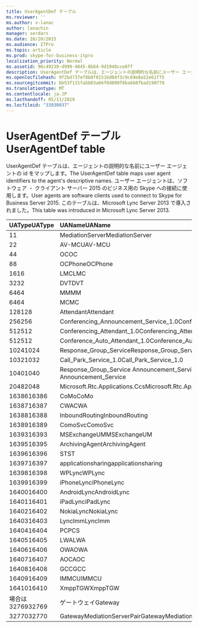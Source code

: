 ```yaml
---
title: UserAgentDef テーブル
ms.reviewer: ''
ms.author: v-lanac
author: lanachin
manager: serdars
ms.date: 10/20/2015
ms.audience: ITPro
ms.topic: article
ms.prod: skype-for-business-itpro
localization_priority: Normal
ms.assetid: 96c49239-d999-4045-8b64-9d1940cce8ff
description: UserAgentDef テーブルは、エージェントの説明的な名前にユーザー エージェントの id をマップします。 ユーザー エージェントは、ソフトウェア ・ クライアント サーバー 2015 のビジネス用の Skype への接続に使用します。 このテーブルは、Microsoft Lync Server 2013 で導入されました。
ms.openlocfilehash: 9f2bd737ef8b0f0151bd04f3c9c69e8a52e61f75
ms.sourcegitcommit: bb53f131fabb03a66f0d000f8ba668fbad190778
ms.translationtype: MT
ms.contentlocale: ja-JP
ms.lasthandoff: 05/11/2019
ms.locfileid: "33930037"
---
```

# <a name="useragentdef-table"></a><span data-ttu-id="94dca-105">UserAgentDef テーブル</span><span class="sxs-lookup"><span data-stu-id="94dca-105">UserAgentDef table</span></span>
 
<span data-ttu-id="94dca-106">UserAgentDef テーブルは、エージェントの説明的な名前にユーザー エージェントの id をマップします。</span><span class="sxs-lookup"><span data-stu-id="94dca-106">The UserAgentDef table maps user agent identifiers to the agent's descriptive names.</span></span> <span data-ttu-id="94dca-107">ユーザー エージェントは、ソフトウェア ・ クライアント サーバー 2015 のビジネス用の Skype への接続に使用します。</span><span class="sxs-lookup"><span data-stu-id="94dca-107">User agents are software clients used to connect to Skype for Business Server 2015.</span></span> <span data-ttu-id="94dca-108">このテーブルは、Microsoft Lync Server 2013 で導入されました。</span><span class="sxs-lookup"><span data-stu-id="94dca-108">This table was introduced in Microsoft Lync Server 2013.</span></span>
  
|<span data-ttu-id="94dca-109">**UAType**</span><span class="sxs-lookup"><span data-stu-id="94dca-109">**UAType**</span></span>|<span data-ttu-id="94dca-110">**UAName**</span><span class="sxs-lookup"><span data-stu-id="94dca-110">**UAName**</span></span>|<span data-ttu-id="94dca-111">**UACategory**</span><span class="sxs-lookup"><span data-stu-id="94dca-111">**UACategory**</span></span>|
|:-----|:-----|:-----|
|<span data-ttu-id="94dca-112">1</span><span class="sxs-lookup"><span data-stu-id="94dca-112">1</span></span>  <br/> |<span data-ttu-id="94dca-113">MediationServer</span><span class="sxs-lookup"><span data-stu-id="94dca-113">MediationServer</span></span>  <br/> |<span data-ttu-id="94dca-114">MediationServer</span><span class="sxs-lookup"><span data-stu-id="94dca-114">MediationServer</span></span>  <br/> |
|<span data-ttu-id="94dca-115">2</span><span class="sxs-lookup"><span data-stu-id="94dca-115">2</span></span>  <br/> |<span data-ttu-id="94dca-116">AV-MCU</span><span class="sxs-lookup"><span data-stu-id="94dca-116">AV-MCU</span></span>  <br/> |<span data-ttu-id="94dca-117">AV-MCU</span><span class="sxs-lookup"><span data-stu-id="94dca-117">AV-MCU</span></span>  <br/> |
|<span data-ttu-id="94dca-118">4</span><span class="sxs-lookup"><span data-stu-id="94dca-118">4</span></span>  <br/> |<span data-ttu-id="94dca-119">OC</span><span class="sxs-lookup"><span data-stu-id="94dca-119">OC</span></span>  <br/> |<span data-ttu-id="94dca-120">OC</span><span class="sxs-lookup"><span data-stu-id="94dca-120">OC</span></span>  <br/> |
|<span data-ttu-id="94dca-121">8</span><span class="sxs-lookup"><span data-stu-id="94dca-121">8</span></span>  <br/> |<span data-ttu-id="94dca-122">OCPhone</span><span class="sxs-lookup"><span data-stu-id="94dca-122">OCPhone</span></span>  <br/> |<span data-ttu-id="94dca-123">OCPhone</span><span class="sxs-lookup"><span data-stu-id="94dca-123">OCPhone</span></span>  <br/> |
|<span data-ttu-id="94dca-124">16</span><span class="sxs-lookup"><span data-stu-id="94dca-124">16</span></span>  <br/> |<span data-ttu-id="94dca-125">LMC</span><span class="sxs-lookup"><span data-stu-id="94dca-125">LMC</span></span>  <br/> |<span data-ttu-id="94dca-126">LMC</span><span class="sxs-lookup"><span data-stu-id="94dca-126">LMC</span></span>  <br/> |
|<span data-ttu-id="94dca-127">32</span><span class="sxs-lookup"><span data-stu-id="94dca-127">32</span></span>  <br/> |<span data-ttu-id="94dca-128">DVT</span><span class="sxs-lookup"><span data-stu-id="94dca-128">DVT</span></span>  <br/> |<span data-ttu-id="94dca-129">DVT</span><span class="sxs-lookup"><span data-stu-id="94dca-129">DVT</span></span>  <br/> |
|<span data-ttu-id="94dca-130">64</span><span class="sxs-lookup"><span data-stu-id="94dca-130">64</span></span>  <br/> |<span data-ttu-id="94dca-131">MM</span><span class="sxs-lookup"><span data-stu-id="94dca-131">MM</span></span>  <br/> |<span data-ttu-id="94dca-132">MM</span><span class="sxs-lookup"><span data-stu-id="94dca-132">MM</span></span>  <br/> |
|<span data-ttu-id="94dca-133">64</span><span class="sxs-lookup"><span data-stu-id="94dca-133">64</span></span>  <br/> |<span data-ttu-id="94dca-134">MC</span><span class="sxs-lookup"><span data-stu-id="94dca-134">MC</span></span>  <br/> |<span data-ttu-id="94dca-135">MM</span><span class="sxs-lookup"><span data-stu-id="94dca-135">MM</span></span>  <br/> |
|<span data-ttu-id="94dca-136">128</span><span class="sxs-lookup"><span data-stu-id="94dca-136">128</span></span>  <br/> |<span data-ttu-id="94dca-137">Attendant</span><span class="sxs-lookup"><span data-stu-id="94dca-137">Attendant</span></span>  <br/> |<span data-ttu-id="94dca-138">Attendant</span><span class="sxs-lookup"><span data-stu-id="94dca-138">Attendant</span></span>  <br/> |
|<span data-ttu-id="94dca-139">256</span><span class="sxs-lookup"><span data-stu-id="94dca-139">256</span></span>  <br/> |<span data-ttu-id="94dca-140">Conferencing_Announcement_Service_1.0</span><span class="sxs-lookup"><span data-stu-id="94dca-140">Conferencing_Announcement_Service_1.0</span></span>  <br/> |<span data-ttu-id="94dca-141">CA</span><span class="sxs-lookup"><span data-stu-id="94dca-141">CAS</span></span>  <br/> |
|<span data-ttu-id="94dca-142">512</span><span class="sxs-lookup"><span data-stu-id="94dca-142">512</span></span>  <br/> |<span data-ttu-id="94dca-143">Conferencing_Attendant_1.0</span><span class="sxs-lookup"><span data-stu-id="94dca-143">Conferencing_Attendant_1.0</span></span>  <br/> |<span data-ttu-id="94dca-144">CAA</span><span class="sxs-lookup"><span data-stu-id="94dca-144">CAA</span></span>  <br/> |
|<span data-ttu-id="94dca-145">512</span><span class="sxs-lookup"><span data-stu-id="94dca-145">512</span></span>  <br/> |<span data-ttu-id="94dca-146">Conference_Auto_Attendant_1.0</span><span class="sxs-lookup"><span data-stu-id="94dca-146">Conference_Auto_Attendant_1.0</span></span>  <br/> |<span data-ttu-id="94dca-147">CAA</span><span class="sxs-lookup"><span data-stu-id="94dca-147">CAA</span></span>  <br/> |
|<span data-ttu-id="94dca-148">1024</span><span class="sxs-lookup"><span data-stu-id="94dca-148">1024</span></span>  <br/> |<span data-ttu-id="94dca-149">Response_Group_Service</span><span class="sxs-lookup"><span data-stu-id="94dca-149">Response_Group_Service</span></span>  <br/> |<span data-ttu-id="94dca-150">RG</span><span class="sxs-lookup"><span data-stu-id="94dca-150">RGS</span></span>  <br/> |
|<span data-ttu-id="94dca-151">1032</span><span class="sxs-lookup"><span data-stu-id="94dca-151">1032</span></span>  <br/> |<span data-ttu-id="94dca-152">Call_Park_Service_1.0</span><span class="sxs-lookup"><span data-stu-id="94dca-152">Call_Park_Service_1.0</span></span>  <br/> |<span data-ttu-id="94dca-153">CPS</span><span class="sxs-lookup"><span data-stu-id="94dca-153">CPS</span></span>  <br/> |
|<span data-ttu-id="94dca-154">1040</span><span class="sxs-lookup"><span data-stu-id="94dca-154">1040</span></span>  <br/> |<span data-ttu-id="94dca-155">Response_Group_Service Announcement_Service</span><span class="sxs-lookup"><span data-stu-id="94dca-155">Response_Group_Service Announcement_Service</span></span>  <br/> |<span data-ttu-id="94dca-156">として</span><span class="sxs-lookup"><span data-stu-id="94dca-156">AS</span></span>  <br/> |
|<span data-ttu-id="94dca-157">2048</span><span class="sxs-lookup"><span data-stu-id="94dca-157">2048</span></span>  <br/> |<span data-ttu-id="94dca-158">Microsoft.Rtc.Applications.Ccs</span><span class="sxs-lookup"><span data-stu-id="94dca-158">Microsoft.Rtc.Applications.Ccs</span></span>  <br/> |<span data-ttu-id="94dca-159">CCS</span><span class="sxs-lookup"><span data-stu-id="94dca-159">CCS</span></span>  <br/> |
|<span data-ttu-id="94dca-160">16386</span><span class="sxs-lookup"><span data-stu-id="94dca-160">16386</span></span>  <br/> |<span data-ttu-id="94dca-161">CoMo</span><span class="sxs-lookup"><span data-stu-id="94dca-161">CoMo</span></span>  <br/> |<span data-ttu-id="94dca-162">CoMo</span><span class="sxs-lookup"><span data-stu-id="94dca-162">CoMo</span></span>  <br/> |
|<span data-ttu-id="94dca-163">16387</span><span class="sxs-lookup"><span data-stu-id="94dca-163">16387</span></span>  <br/> |<span data-ttu-id="94dca-164">CWA</span><span class="sxs-lookup"><span data-stu-id="94dca-164">CWA</span></span>  <br/> |<span data-ttu-id="94dca-165">CWA</span><span class="sxs-lookup"><span data-stu-id="94dca-165">CWA</span></span>  <br/> |
|<span data-ttu-id="94dca-166">16388</span><span class="sxs-lookup"><span data-stu-id="94dca-166">16388</span></span>  <br/> |<span data-ttu-id="94dca-167">InboundRouting</span><span class="sxs-lookup"><span data-stu-id="94dca-167">InboundRouting</span></span>  <br/> |<span data-ttu-id="94dca-168">InboundRouting</span><span class="sxs-lookup"><span data-stu-id="94dca-168">InboundRouting</span></span>  <br/> |
|<span data-ttu-id="94dca-169">16389</span><span class="sxs-lookup"><span data-stu-id="94dca-169">16389</span></span>  <br/> |<span data-ttu-id="94dca-170">ComoSvc</span><span class="sxs-lookup"><span data-stu-id="94dca-170">ComoSvc</span></span>  <br/> |<span data-ttu-id="94dca-171">ComoSvc</span><span class="sxs-lookup"><span data-stu-id="94dca-171">ComoSvc</span></span>  <br/> |
|<span data-ttu-id="94dca-172">16393</span><span class="sxs-lookup"><span data-stu-id="94dca-172">16393</span></span>  <br/> |<span data-ttu-id="94dca-173">MSExchangeUM</span><span class="sxs-lookup"><span data-stu-id="94dca-173">MSExchangeUM</span></span>  <br/> |<span data-ttu-id="94dca-174">ExUM</span><span class="sxs-lookup"><span data-stu-id="94dca-174">ExUM</span></span>  <br/> |
|<span data-ttu-id="94dca-175">16395</span><span class="sxs-lookup"><span data-stu-id="94dca-175">16395</span></span>  <br/> |<span data-ttu-id="94dca-176">ArchivingAgent</span><span class="sxs-lookup"><span data-stu-id="94dca-176">ArchivingAgent</span></span>  <br/> |<span data-ttu-id="94dca-177">ARCHAGENT</span><span class="sxs-lookup"><span data-stu-id="94dca-177">ARCHAGENT</span></span>  <br/> |
|<span data-ttu-id="94dca-178">16396</span><span class="sxs-lookup"><span data-stu-id="94dca-178">16396</span></span>  <br/> |<span data-ttu-id="94dca-179">ST</span><span class="sxs-lookup"><span data-stu-id="94dca-179">ST</span></span>  <br/> |<span data-ttu-id="94dca-180">ST</span><span class="sxs-lookup"><span data-stu-id="94dca-180">ST</span></span>  <br/> |
|<span data-ttu-id="94dca-181">16397</span><span class="sxs-lookup"><span data-stu-id="94dca-181">16397</span></span>  <br/> |<span data-ttu-id="94dca-182">applicationsharing</span><span class="sxs-lookup"><span data-stu-id="94dca-182">applicationsharing</span></span>  <br/> |<span data-ttu-id="94dca-183">ASMCU</span><span class="sxs-lookup"><span data-stu-id="94dca-183">ASMCU</span></span>  <br/> |
|<span data-ttu-id="94dca-184">16398</span><span class="sxs-lookup"><span data-stu-id="94dca-184">16398</span></span>  <br/> |<span data-ttu-id="94dca-185">WPLync</span><span class="sxs-lookup"><span data-stu-id="94dca-185">WPLync</span></span>  <br/> |<span data-ttu-id="94dca-186">WPLync</span><span class="sxs-lookup"><span data-stu-id="94dca-186">WPLync</span></span>  <br/> |
|<span data-ttu-id="94dca-187">16399</span><span class="sxs-lookup"><span data-stu-id="94dca-187">16399</span></span>  <br/> |<span data-ttu-id="94dca-188">iPhoneLync</span><span class="sxs-lookup"><span data-stu-id="94dca-188">iPhoneLync</span></span>  <br/> |<span data-ttu-id="94dca-189">iPhoneLync</span><span class="sxs-lookup"><span data-stu-id="94dca-189">iPhoneLync</span></span>  <br/> |
|<span data-ttu-id="94dca-190">16400</span><span class="sxs-lookup"><span data-stu-id="94dca-190">16400</span></span>  <br/> |<span data-ttu-id="94dca-191">AndroidLync</span><span class="sxs-lookup"><span data-stu-id="94dca-191">AndroidLync</span></span>  <br/> |<span data-ttu-id="94dca-192">AndroidLync</span><span class="sxs-lookup"><span data-stu-id="94dca-192">AndroidLync</span></span>  <br/> |
|<span data-ttu-id="94dca-193">16401</span><span class="sxs-lookup"><span data-stu-id="94dca-193">16401</span></span>  <br/> |<span data-ttu-id="94dca-194">iPadLync</span><span class="sxs-lookup"><span data-stu-id="94dca-194">iPadLync</span></span>  <br/> |<span data-ttu-id="94dca-195">iPadLync</span><span class="sxs-lookup"><span data-stu-id="94dca-195">iPadLync</span></span>  <br/> |
|<span data-ttu-id="94dca-196">16402</span><span class="sxs-lookup"><span data-stu-id="94dca-196">16402</span></span>  <br/> |<span data-ttu-id="94dca-197">NokiaLync</span><span class="sxs-lookup"><span data-stu-id="94dca-197">NokiaLync</span></span>  <br/> |<span data-ttu-id="94dca-198">NokiaLync</span><span class="sxs-lookup"><span data-stu-id="94dca-198">NokiaLync</span></span>  <br/> |
|<span data-ttu-id="94dca-199">16403</span><span class="sxs-lookup"><span data-stu-id="94dca-199">16403</span></span>  <br/> |<span data-ttu-id="94dca-200">LyncImm</span><span class="sxs-lookup"><span data-stu-id="94dca-200">LyncImm</span></span>  <br/> |<span data-ttu-id="94dca-201">LyncImm</span><span class="sxs-lookup"><span data-stu-id="94dca-201">LyncImm</span></span>  <br/> |
|<span data-ttu-id="94dca-202">16404</span><span class="sxs-lookup"><span data-stu-id="94dca-202">16404</span></span>  <br/> |<span data-ttu-id="94dca-203">PC</span><span class="sxs-lookup"><span data-stu-id="94dca-203">PCS</span></span>  <br/> |<span data-ttu-id="94dca-204">PC</span><span class="sxs-lookup"><span data-stu-id="94dca-204">PCS</span></span>  <br/> |
|<span data-ttu-id="94dca-205">16405</span><span class="sxs-lookup"><span data-stu-id="94dca-205">16405</span></span>  <br/> |<span data-ttu-id="94dca-206">LWA</span><span class="sxs-lookup"><span data-stu-id="94dca-206">LWA</span></span>  <br/> |<span data-ttu-id="94dca-207">LWA</span><span class="sxs-lookup"><span data-stu-id="94dca-207">LWA</span></span>  <br/> |
|<span data-ttu-id="94dca-208">16406</span><span class="sxs-lookup"><span data-stu-id="94dca-208">16406</span></span>  <br/> |<span data-ttu-id="94dca-209">OWA</span><span class="sxs-lookup"><span data-stu-id="94dca-209">OWA</span></span>  <br/> |<span data-ttu-id="94dca-210">OWA</span><span class="sxs-lookup"><span data-stu-id="94dca-210">OWA</span></span>  <br/> |
|<span data-ttu-id="94dca-211">16407</span><span class="sxs-lookup"><span data-stu-id="94dca-211">16407</span></span>  <br/> |<span data-ttu-id="94dca-212">AOC</span><span class="sxs-lookup"><span data-stu-id="94dca-212">AOC</span></span>  <br/> |<span data-ttu-id="94dca-213">AOC</span><span class="sxs-lookup"><span data-stu-id="94dca-213">AOC</span></span>  <br/> |
|<span data-ttu-id="94dca-214">16408</span><span class="sxs-lookup"><span data-stu-id="94dca-214">16408</span></span>  <br/> |<span data-ttu-id="94dca-215">GCC</span><span class="sxs-lookup"><span data-stu-id="94dca-215">GCC</span></span>  <br/> |<span data-ttu-id="94dca-216">GCC</span><span class="sxs-lookup"><span data-stu-id="94dca-216">GCC</span></span>  <br/> |
|<span data-ttu-id="94dca-217">16409</span><span class="sxs-lookup"><span data-stu-id="94dca-217">16409</span></span>  <br/> |<span data-ttu-id="94dca-218">IMMCU</span><span class="sxs-lookup"><span data-stu-id="94dca-218">IMMCU</span></span>  <br/> |<span data-ttu-id="94dca-219">IMMCU</span><span class="sxs-lookup"><span data-stu-id="94dca-219">IMMCU</span></span>  <br/> |
|<span data-ttu-id="94dca-220">16410</span><span class="sxs-lookup"><span data-stu-id="94dca-220">16410</span></span>  <br/> |<span data-ttu-id="94dca-221">XmppTGW</span><span class="sxs-lookup"><span data-stu-id="94dca-221">XmppTGW</span></span>  <br/> |<span data-ttu-id="94dca-222">XmppGateway</span><span class="sxs-lookup"><span data-stu-id="94dca-222">XmppGateway</span></span>  <br/> |
|<span data-ttu-id="94dca-223">場合は 32769</span><span class="sxs-lookup"><span data-stu-id="94dca-223">32769</span></span>  <br/> |<span data-ttu-id="94dca-224">ゲートウェイ</span><span class="sxs-lookup"><span data-stu-id="94dca-224">Gateway</span></span>  <br/> |<span data-ttu-id="94dca-225">ゲートウェイ</span><span class="sxs-lookup"><span data-stu-id="94dca-225">Gateway</span></span>  <br/> |
|<span data-ttu-id="94dca-226">32770</span><span class="sxs-lookup"><span data-stu-id="94dca-226">32770</span></span>  <br/> |<span data-ttu-id="94dca-227">GatewayMediationServerPair</span><span class="sxs-lookup"><span data-stu-id="94dca-227">GatewayMediationServerPair</span></span>  <br/> |<span data-ttu-id="94dca-228">GatewayMediationServerPair</span><span class="sxs-lookup"><span data-stu-id="94dca-228">GatewayMediationServerPair</span></span>  <br/> |
   

